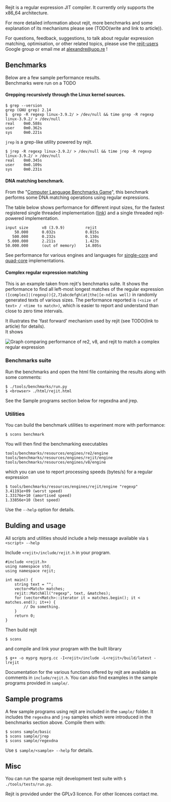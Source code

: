 Rejit is a regular expression JIT compiler. It currently only supports the x86_64 architecture.

For more detailed information about rejit, more benchmarks and some explanation of its mechanisms please see (TODO(write and link to article)).

For questions, feedback, suggestions, to talk about regular expression matching, optimisation, or other related topics, please use the [rejit-users][1] Google group or email me at <alexandre@uop.re> !

## Benchmarks

Below are a few sample performance results.<br />
Benchmarks were run on a TODO

#### Grepping recursively through the Linux kernel sources.

```
$ grep --version
grep (GNU grep) 2.14
$  grep -R regexp linux-3.9.2/ > /dev/null && time grep -R regexp linux-3.9.2/ > /dev/null
real	0m0.588s
user	0m0.362s
sys 	0m0.221s
```

 ```jrep``` is a grep-like utility powered by rejit.

```
$ jrep -R regexp linux-3.9.2/ > /dev/null && time jrep -R regexp linux-3.9.2/ > /dev/null
real	0m0.345s
user	0m0.109s
sys 	0m0.231s

```

#### DNA matching benchmark.

From the "[Computer Language Benchmarks Game][2]", this benchmark performs some DNA matching operations using regular expressions.

The table below shows performance for different input sizes, for the fastest registered single threaded implementation ([link][3]) and a single threaded rejit-powered implementation.
```
input size		v8 (3.9.9)         rejit
    50.000		0.032s             0.015s
   500.000		0.232s             0.130s
 5.000.000		2.211s             1.423s
50.000.000		(out of memory)    14.805s
```

See performance for various engines and languages for [single-core][4] and [quad-core][5] implementations.

#### Complex regular expression matching
This is an example taken from rejit's benchmarks suite. It shows the performance to find all left-most longest matches of the regular expression ```([complex]|(regexp)){2,7}abcdefgh(at|the|[e-nd]as well)``` in randomly generated texts of various sizes. The performance reported is ```(<size of text> / <time to match>)```, which is easier to report and understand than close to zero time intervals.

It illustrates the 'fast forward' mechanism used by rejit (see TODO(link to article) for details).<br />
It shows

![Graph comparing performance of re2, v8, and rejit to match a complex regular expression][6]

### Benchmarks suite

Run the benchmarks and open the html file containing the results along with some comments:
```
$ ./tools/benchmarks/run.py
$ <browser> ./html/rejit.html
```
See the Sample programs section below for regexdna and jrep.

### Utilities

You can build the benchmark utilities to experiment more with performance:
```
$ scons benchmark
```

You will then find the benchmarking executables
```
tools/benchmarks/resources/engines/re2/engine
tools/benchmarks/resources/engines/rejit/engine
tools/benchmarks/resources/engines/v8/engine
```
which you can use to report processing speeds (bytes/s) for a regular expression
```
$ tools/benchmarks/resources/engines/rejit/engine "regexp"
3.41191e+09	(worst speed)
1.33176e+10	(amortised speed)
1.33856e+10 (best speed)
```
Use the ```--help``` option for details.

## Bulding and usage

All scripts and utilities should include a help message available via ```$ <script> --help```

Include ```<rejit>/include/rejit.h``` in your program.

```
#include <rejit.h>
using namespace std;
using namespace rejit;

int main() {
	string text = "";
	vector<Match> matches;
	rejit::MatchAll("regexp", text, &matches);
	for (vector<Match>::iterator it = matches.begin(); it < matches.end(); it++) {
		// Do something.
	}
	return 0;
}
```

Then build rejit
```
$ scons
```

and compile and link your program with the built library
```
$ g++ -o myprg myprg.cc -I<rejit>/include -L<rejit>/build/latest -lrejit
```

Documentation for the various functions offered by rejit are available as comments in ```include/rejit.h```.
You can also find examples in the sample programs provided in ```sample/```.

## Sample programs

A few sample programs using rejit are included in the ```sample/``` folder.
It includes the ```regexdna``` and ```jrep``` samples which were introduced in the benchmarks section above.
Compile them with:
```
$ scons sample/basic
$ scons sample/jrep
$ scons sample/regexdna
```

Use ```$ sample/<sample> --help``` for details.

## Misc

You can run the sparse rejit development test suite with ```$ ./tools/tests/run.py```.

Rejit is provided under the GPLv3 licence. For other licences contact me.


  [1]: https://groups.google.com/forum/?fromgroups#!forum/rejit-users
  [2]: http://benchmarksgame.alioth.debian.org/
  [3]: http://benchmarksgame.alioth.debian.org/u64/program.php?test=regexdna&lang=v8&id=2
  [4]: http://benchmarksgame.alioth.debian.org/u64/benchmark.php?test=regexdna&lang=all&data=u64
  [5]: http://benchmarksgame.alioth.debian.org/u64q/benchmark.php?test=regexdna&lang=all&data=u64q
  [6]: tools/benchmarks/resources/sample_bench_complex.png